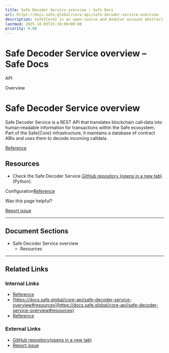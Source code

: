 ```yaml
---
title: Safe Decoder Service overview – Safe Docs
url: https://docs.safe.global/core-api/safe-decoder-service-overview
description: Safe{Core} is an open-source and modular account abstraction stack. Learn about its features and how to use it.
lastmod: 2025-10-03T15:39:09+00:00
priority: 0.80
---
```


# Safe Decoder Service overview – Safe Docs

API

Overview

# Safe Decoder Service overview

Safe Decoder Service is a REST API that translates blockchain call‑data into human‑readable information for transactions within the Safe ecosystem. Part of the Safe{Core} infrastructure, it maintains a database of contract ABIs and uses them to decode incoming calldata.

[Reference](/core-api/safe-decoder-service-reference)

## Resources

- Check the Safe Decoder Service [GitHub repository (opens in a new tab)](https://github.com/safe-global/safe-decoder-service) (Python).

Configuration[Reference](/core-api/safe-decoder-service-reference "Reference")

Was this page helpful?

[Report issue](https://github.com/safe-global/safe-docs/issues/new?assignees=&labels=nextra-feedback&projects=&template=nextra-feedback.yml&title=%5BFeedback%5D+)

---

## Document Sections

- Safe Decoder Service overview
  - Resources

---

## Related Links

### Internal Links

- [Reference](https://docs.safe.global/core-api/safe-decoder-service-reference)
- [https://docs.safe.global/core-api/safe-decoder-service-overview#resources](https://docs.safe.global/core-api/safe-decoder-service-overview#resources)
- [Reference](https://docs.safe.global/core-api/safe-decoder-service-reference)

### External Links

- [GitHub repository(opens in a new tab)](https://github.com/safe-global/safe-decoder-service)
- [Report issue](https://github.com/safe-global/safe-docs/issues/new?assignees=&labels=nextra-feedback&projects=&template=nextra-feedback.yml&title=%5BFeedback%5D+)
